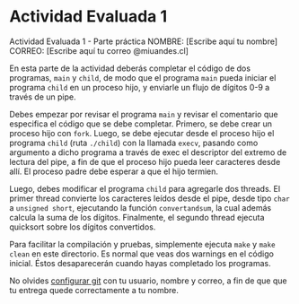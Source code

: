 # Actividad Evaluada 1
Actividad Evaluada 1 - Parte práctica
NOMBRE: [Escribe aquí tu nombre]
CORREO: [Escribe aquí tu correo @miuandes.cl]

En esta parte de la actividad deberás completar el código de dos programas, `main` y `child`, de modo que 
el programa `main` pueda iniciar el programa `child` en un proceso hijo, y enviarle un flujo de dígitos 0-9 
a través de un pipe.

Debes empezar por revisar el programa `main` y revisar el comentario que especifica el código que se debe
completar. Primero, se debe crear un proceso hijo con `fork`. Luego, se debe ejecutar desde el proceso hijo
el programa `child` (ruta `./child`) con la llamada `execv`, pasando como argumento a dicho programa a través
de exec el descriptor del extremo de lectura del pipe, a fin de que el proceso hijo pueda leer caracteres
desde allí. El proceso padre debe esperar a que el hijo termien.

Luego, debes modificar el programa `child` para agregarle dos threads. El primer thread convierte los
caracteres leídos desde el pipe, desde tipo `char` a `unsigned short`, ejecutando la función `convertandsum`,
la cual además calcula la suma de los dígitos. Finalmente, el segundo thread ejecuta quicksort sobre los
dígitos convertidos.

Para facilitar la compilación y pruebas, simplemente ejecuta `make` y `make clean` en este directorio.
Es normal que veas dos warnings en el código inicial. Éstos desaparecerán cuando hayas completado los
programas.

No olvides [configurar git](https://linuxize.com/post/how-to-configure-git-username-and-email/) con tu 
usuario, nombre y correo, a fin de que que tu entrega quede correctamente a tu nombre.

